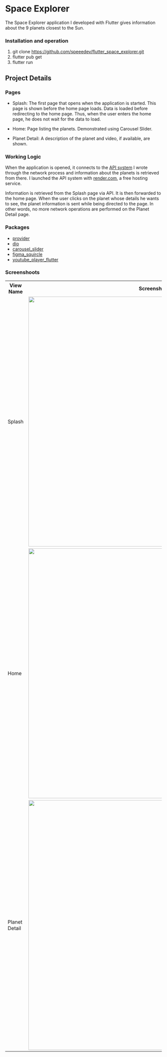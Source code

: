 # Space Explorer

The Space Explorer application I developed with Flutter gives information about the 9 planets closest to the Sun.

### Installation and operation

1. git clone https://github.com/speeedev/flutter_space_explorer.git
2. flutter pub get
3. flutter run

## Project Details

### Pages

- Splash: The first page that opens when the application is started. This page is shown before the home page loads. Data is loaded before redirecting to the home page. Thus, when the user enters the home page, he does not wait for the data to load.

- Home: Page listing the planets. Demonstrated using Carousel Slider.

- Planet Detail: A description of the planet and video, if available, are shown.

### Working Logic

When the application is opened, it connects to the [API system](https://planet-app-api.onrender.com/) I wrote through the network process and information about the planets is retrieved from there. I launched the API system with [render.com](https://render.com/), a free hosting service.

Information is retrieved from the Splash page via API. It is then forwarded to the home page. When the user clicks on the planet whose details he wants to see, the planet information is sent while being directed to the page. In other words, no more network operations are performed on the Planet Detail page.

### Packages

- [provider](https://pub.dev/packages/provider)
- [dio](https://pub.dev/packages/dio)
- [carousel_slider](https://pub.dev/packages/carousel_slider)
- [figma_squircle](https://pub.dev/packages/figma_squircle)
- [youtube_player_flutter](https://pub.dev/packages/youtube_player_flutter)


### Screenshoots

    
<table>
    <tr>
        <th>View Name</th>
        <th>Screenshot</th>
    </tr>
    <tr>
        <td>Splash</td>
        <td><img src="https://github.com/speeedev/flutter_space_explorer/blob/master/screenshots/splash.png" style="height: 800px;"></td>
    </tr>
    <tr>
        <td>Home</td>
        <td><img src="https://github.com/speeedev/flutter_space_explorer/blob/master/screenshots/home.png" style="height: 800px;"></td>
    </tr>
    <tr>
        <td>Planet Detail</td>
        <td><img src="https://github.com/speeedev/flutter_space_explorer/blob/master/screenshots/planet%20detail.png" style="height: 800px;"></td>
    </tr>
</table>
